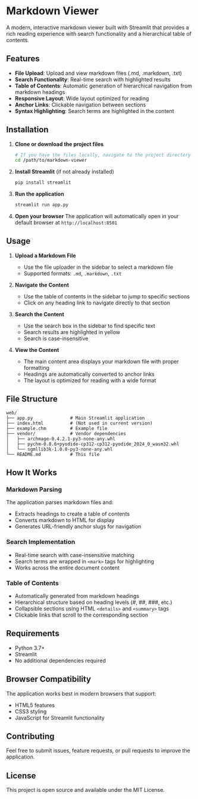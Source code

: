 # Markdown Viewer

A modern, interactive markdown viewer built with Streamlit that provides a rich reading experience with search functionality and a hierarchical table of contents.

## Features

- **File Upload**: Upload and view markdown files (.md, .markdown, .txt)
- **Search Functionality**: Real-time search with highlighted results
- **Table of Contents**: Automatic generation of hierarchical navigation from markdown headings
- **Responsive Layout**: Wide layout optimized for reading
- **Anchor Links**: Clickable navigation between sections
- **Syntax Highlighting**: Search terms are highlighted in the content

## Installation

1. **Clone or download the project files**
   ```bash
   # If you have the files locally, navigate to the project directory
   cd /path/to/markdown-viewer
   ```

2. **Install Streamlit** (if not already installed)
   ```bash
   pip install streamlit
   ```

3. **Run the application**
   ```bash
   streamlit run app.py
   ```

4. **Open your browser**
   The application will automatically open in your default browser at `http://localhost:8501`

## Usage

1. **Upload a Markdown File**
   - Use the file uploader in the sidebar to select a markdown file
   - Supported formats: `.md`, `.markdown`, `.txt`

2. **Navigate the Content**
   - Use the table of contents in the sidebar to jump to specific sections
   - Click on any heading link to navigate directly to that section

3. **Search the Content**
   - Use the search box in the sidebar to find specific text
   - Search results are highlighted in yellow
   - Search is case-insensitive

4. **View the Content**
   - The main content area displays your markdown file with proper formatting
   - Headings are automatically converted to anchor links
   - The layout is optimized for reading with a wide format

## File Structure

```
web/
├── app.py              # Main Streamlit application
├── index.html          # (Not used in current version)
├── example.chm         # Example file
├── vendor/             # Vendor dependencies
│   ├── archmage-0.4.2.1-py3-none-any.whl
│   ├── pychm-0.8.6+pyodide-cp312-cp312-pyodide_2024_0_wasm32.whl
│   └── sgmllib3k-1.0.0-py3-none-any.whl
└── README.md           # This file
```

## How It Works

### Markdown Parsing
The application parses markdown files and:
- Extracts headings to create a table of contents
- Converts markdown to HTML for display
- Generates URL-friendly anchor slugs for navigation

### Search Implementation
- Real-time search with case-insensitive matching
- Search terms are wrapped in `<mark>` tags for highlighting
- Works across the entire document content

### Table of Contents
- Automatically generated from markdown headings
- Hierarchical structure based on heading levels (#, ##, ###, etc.)
- Collapsible sections using HTML `<details>` and `<summary>` tags
- Clickable links that scroll to the corresponding section

## Requirements

- Python 3.7+
- Streamlit
- No additional dependencies required

## Browser Compatibility

The application works best in modern browsers that support:
- HTML5 features
- CSS3 styling
- JavaScript for Streamlit functionality

## Contributing

Feel free to submit issues, feature requests, or pull requests to improve the application.

## License

This project is open source and available under the MIT License. 